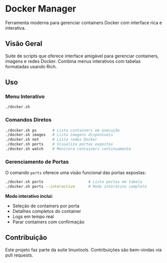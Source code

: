 # Docker Manager

Ferramenta moderna para gerenciar containers Docker com interface rica e interativa.

## Visão Geral

Suite de scripts que oferece interface amigável para gerenciar containers, imagens e redes Docker. Combina menus interativos com tabelas formatadas usando Rich.

## Uso

### Menu Interativo

```bash
./docker.sh
```

### Comandos Diretos

```bash
./docker.sh ps       # Lista containers em execução
./docker.sh images   # Lista imagens disponíveis
./docker.sh net      # Lista redes Docker
./docker.sh ports    # Visualiza portas expostas
./docker.sh watch    # Monitora containers continuamente
```

### Gerenciamento de Portas

O comando `ports` oferece uma visão funcional das portas expostas:

```bash
./docker.sh ports                    # Lista portas em tabela
./docker.sh ports --interactive      # Modo interativo completo
```

**Modo interativo inclui:**
- Seleção de containers por porta
- Detalhes completos do container
- Logs em tempo real
- Parar containers com confirmação

## Contribuição

Este projeto faz parte da suite linuxtools. Contribuições são bem-vindas via pull requests.
